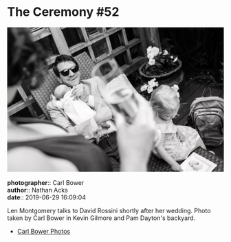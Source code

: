 # The Ceremony #52

![Len Montgomery talks to David Rossini](assets/2019-06-29-set-1-the-ceremony-52.webp)

**photographer**:: Carl Bower  
**author**:: Nathan Acks  
**date**:: 2019-06-29 16:09:04

Len Montgomery talks to David Rossini shortly after her wedding. Photo taken by Carl Bower in Kevin Gilmore and Pam Dayton's backyard.

* [Carl Bower Photos](https://carlbowerphotos.com)
